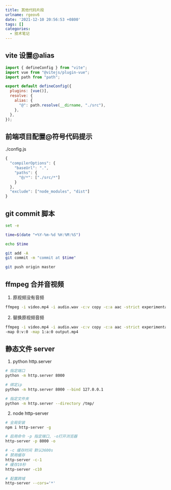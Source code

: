 ```yaml
---
title: 其他代码片段
urlname: rgeov6
date: '2021-12-10 20:56:53 +0800'
tags: []
categories:
  - 技术笔记
---
```


## vite 设置@alias

```javascript
import { defineConfig } from "vite";
import vue from "@vitejs/plugin-vue";
import path from "path";

export default defineConfig({
  plugins: [vue()],
  resolve: {
    alias: {
      "@": path.resolve(__dirname, "./src"),
    },
  },
});
```

##

## 前端项目配置@符号代码提示

./config.js

```javascript
{
  "compilerOptions": {
    "baseUrl": ".",
    "paths": {
      "@/*": ["./src/*"]
    }
  },
  "exclude": ["node_modules", "dist"]
}
```

## git commit 脚本

```bash
set -e

time=$(date "+%Y-%m-%d %H:%M:%S")

echo $time

git add -A
git commit -m "commit at $time"

git push origin master
```

## ffmpeg 合并音视频

1. 原视频没有音频

```bash
ffmpeg -i video.mp4 -i audio.wav -c:v copy -c:a aac -strict experimental output.mp4
```

2. 替换原视频音频

```bash
ffmpeg -i video.mp4 -i audio.wav -c:v copy -c:a aac -strict experimental
-map 0:v:0 -map 1:a:0 output.mp4
```

## 静态文件 server

1. python http.server

```bash
# 指定端口
python -m http.server 8000

# 绑定ip
python -m http.server 8000 --bind 127.0.0.1

# 指定文件夹
python -m http.server --directory /tmp/

```

2. node http-server

```bash
# 全局安装
npm i http-server -g

# 启用命令 -p 指定端口, -o打开浏览器
http-server -p 8000 -o

# -c 缓存时间 默认3600s
# 禁用缓存
http-server -c-1
# 缓存10秒
http-server -c10

# 配置跨域
http-server --cors='*'
```
